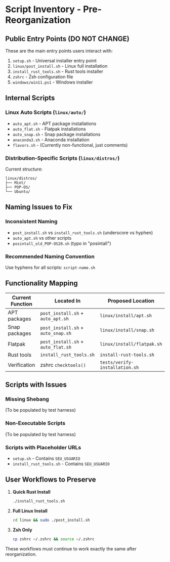 # Script Inventory - Pre-Reorganization

## Public Entry Points (DO NOT CHANGE)
These are the main entry points users interact with:

1. `setup.sh` - Universal installer entry point
2. `linux/post_install.sh` - Linux full installation
3. `install_rust_tools.sh` - Rust tools installer
4. `zshrc` - Zsh configuration file
5. `windows/win11.ps1` - Windows installer

## Internal Scripts

### Linux Auto Scripts (`linux/auto/`)
- `auto_apt.sh` - APT package installations
- `auto_flat.sh` - Flatpak installations  
- `auto_snap.sh` - Snap package installations
- `anaconda3.sh` - Anaconda installation
- `flavors.sh` - (Currently non-functional, just comments)

### Distribution-Specific Scripts (`linux/distros/`)
Current structure:
```
linux/distros/
├── Mint/
├── POP-OS/
└── Ubuntu/
```

## Naming Issues to Fix

### Inconsistent Naming
- `post_install.sh` vs `install_rust_tools.sh` (underscore vs hyphen)
- `auto_apt.sh` vs other scripts
- `posintall_old_POP-OS20.sh` (typo in "posintall")

### Recommended Naming Convention
Use hyphens for all scripts: `script-name.sh`

## Functionality Mapping

| Current Function | Located In | Proposed Location |
|-----------------|------------|-------------------|
| APT packages | `post_install.sh` + `auto_apt.sh` | `linux/install/apt.sh` |
| Snap packages | `post_install.sh` + `auto_snap.sh` | `linux/install/snap.sh` |
| Flatpak | `post_install.sh` + `auto_flat.sh` | `linux/install/flatpak.sh` |
| Rust tools | `install_rust_tools.sh` | `install-rust-tools.sh` |
| Verification | zshrc `checktools()` | `tests/verify-installation.sh` |

## Scripts with Issues

### Missing Shebang
(To be populated by test harness)

### Non-Executable Scripts
(To be populated by test harness)

### Scripts with Placeholder URLs
- `setup.sh` - Contains `SEU_USUARIO`
- `install_rust_tools.sh` - Contains `SEU_USUARIO`

## User Workflows to Preserve

1. **Quick Rust Install**
   ```bash
   ./install_rust_tools.sh
   ```

2. **Full Linux Install**
   ```bash
   cd linux && sudo ./post_install.sh
   ```

3. **Zsh Only**
   ```bash
   cp zshrc ~/.zshrc && source ~/.zshrc
   ```

These workflows must continue to work exactly the same after reorganization.